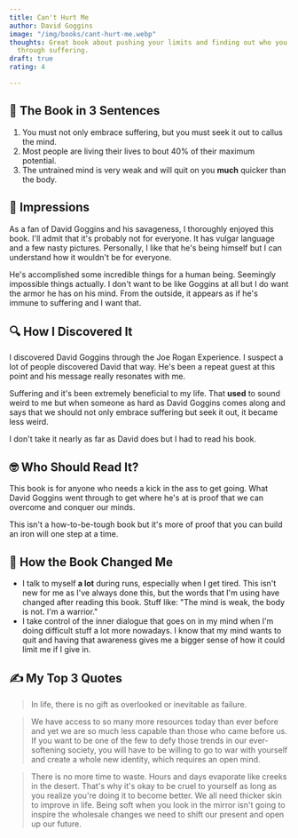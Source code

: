 ```yaml
---
title: Can't Hurt Me
author: David Goggins
image: "/img/books/cant-hurt-me.webp"
thoughts: Great book about pushing your limits and finding out who you really are
  through suffering.
draft: true
rating: 4

---
```

## 🚀 The Book in 3 Sentences

1. You must not only embrace suffering, but you must seek it out to callus the mind.
2. Most people are living their lives to bout 40% of their maximum potential.
3. The untrained mind is very weak and will quit on you **much** quicker than the body.

## 🦍 Impressions

As a fan of David Goggins and his savageness, I thoroughly enjoyed this book. I'll admit that it's probably not for everyone. It has vulgar language and a few nasty pictures. Personally, I like that he's being himself but I can understand how it wouldn't be for everyone.

He's accomplished some incredible things for a human being. Seemingly impossible things actually. I don't want to be like Goggins at all but I do want the armor he has on his mind. From the outside, it appears as if he's immune to suffering and I want that.

## 🔍 How I Discovered It

I discovered David Goggins through the Joe Rogan Experience. I suspect a lot of people discovered David that way. He's been a repeat guest at this point and his message really resonates with me.

Suffering and it's been extremely beneficial to my life. That **used** to sound weird to me but when someone as hard as David Goggins comes along and says that we should not only embrace suffering but seek it out, it became less weird.

I don't take it nearly as far as David does but I had to read his book.

## 🤓 Who Should Read It?

This book is for anyone who needs a kick in the ass to get going. What David Goggins went through to get where he's at is proof that we can overcome and conquer our minds.

This isn't a how-to-be-tough book but it's more of proof that you can build an iron will one step at a time.

## 🐛 How the Book Changed Me

* I talk to myself **a lot** during runs, especially when I get tired. This isn't new for me as I've always done this, but the words that I'm using have changed after reading this book. Stuff like: "The mind is weak, the body is not. I'm a warrior."
* I take control of the inner dialogue that goes on in my mind when I'm doing difficult stuff a lot more nowadays. I know that my mind wants to quit and having that awareness gives me a bigger sense of how it could limit me if I give in.

## ✍️ My Top 3 Quotes

> In life, there is no gift as overlooked or inevitable as failure.

> We have access to so many more resources today than ever before and yet we are so much less capable than those who came before us. If you want to be one of the few to defy those trends in our ever-softening society, you will have to be willing to go to war with yourself and create a whole new identity, which requires an open mind.

> There is no more time to waste. Hours and days evaporate like creeks in the desert. That's why it's okay to be cruel to yourself as long as you realize you're doing it to become better. We all need thicker skin to improve in life. Being soft when you look in the mirror isn't going to inspire the wholesale changes we need to shift our present and open up our future.